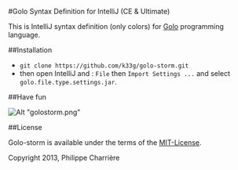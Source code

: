 #Golo Syntax Definition for IntelliJ (CE & Ultimate)

This is IntelliJ syntax definition (only colors) for [Golo](http://golo-lang.org/) programming language.

##Installation

- `git clone https://github.com/k33g/golo-storm.git`
- then open IntelliJ and : `File` then `Import Settings ...` and select `golo.file.type.settings.jar`.

##Have fun

![Alt "golostorm.png"](https://github.com/k33g/golo-storm/raw/master/rsrc/golostorm.png)

##License

Golo-storm is available under the terms of the [MIT-License](http://en.wikipedia.org/wiki/MIT_License#License_terms).

Copyright 2013, Philippe Charrière


